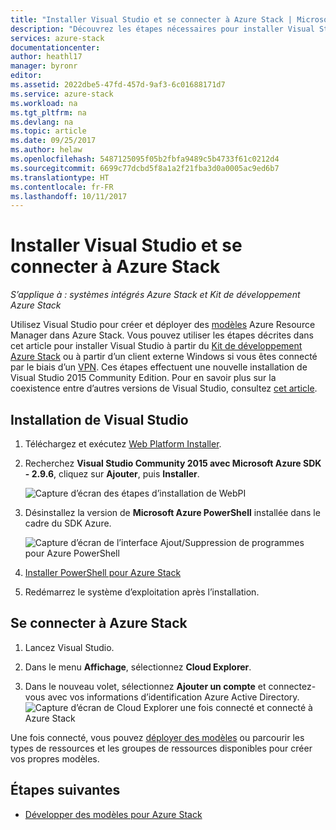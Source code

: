 ```yaml
---
title: "Installer Visual Studio et se connecter à Azure Stack | Microsoft Docs"
description: "Découvrez les étapes nécessaires pour installer Visual Studio et se connecter à Azure Stack."
services: azure-stack
documentationcenter: 
author: heathl17
manager: byronr
editor: 
ms.assetid: 2022dbe5-47fd-457d-9af3-6c01688171d7
ms.service: azure-stack
ms.workload: na
ms.tgt_pltfrm: na
ms.devlang: na
ms.topic: article
ms.date: 09/25/2017
ms.author: helaw
ms.openlocfilehash: 5487125095f05b2fbfa9489c5b4733f61c0212d4
ms.sourcegitcommit: 6699c77dcbd5f8a1a2f21fba3d0a0005ac9ed6b7
ms.translationtype: HT
ms.contentlocale: fr-FR
ms.lasthandoff: 10/11/2017
---
```

# <a name="install-visual-studio-and-connect-to-azure-stack"></a>Installer Visual Studio et se connecter à Azure Stack

*S’applique à : systèmes intégrés Azure Stack et Kit de développement Azure Stack*

Utilisez Visual Studio pour créer et déployer des [modèles](user/azure-stack-arm-templates.md) Azure Resource Manager dans Azure Stack. Vous pouvez utiliser les étapes décrites dans cet article pour installer Visual Studio à partir du [Kit de développement Azure Stack](azure-stack-connect-azure-stack.md#connect-to-azure-stack-with-remote-desktop) ou à partir d’un client externe Windows si vous êtes connecté par le biais d’un [VPN](azure-stack-connect-azure-stack.md#connect-to-azure-stack-with-vpn). Ces étapes effectuent une nouvelle installation de Visual Studio 2015 Community Edition. Pour en savoir plus sur la coexistence entre d’autres versions de Visual Studio, consultez [cet article](https://msdn.microsoft.com/library/ms246609.aspx).

## <a name="install-visual-studio"></a>Installation de Visual Studio
1. Téléchargez et exécutez [Web Platform Installer](https://www.microsoft.com/web/downloads/platform.aspx).             
2. Recherchez **Visual Studio Community 2015 avec Microsoft Azure SDK - 2.9.6**, cliquez sur **Ajouter**, puis **Installer**.

    ![Capture d’écran des étapes d’installation de WebPI](./media/azure-stack-install-visual-studio/image1.png) 

3. Désinstallez la version de **Microsoft Azure PowerShell** installée dans le cadre du SDK Azure.

    ![Capture d’écran de l’interface Ajout/Suppression de programmes pour Azure PowerShell](./media/azure-stack-install-visual-studio/image2.png) 

4. [Installer PowerShell pour Azure Stack](azure-stack-powershell-install.md)

5. Redémarrez le système d’exploitation après l’installation.

## <a name="connect-to-azure-stack"></a>Se connecter à Azure Stack

1. Lancez Visual Studio.

2. Dans le menu **Affichage**, sélectionnez **Cloud Explorer**.

3. Dans le nouveau volet, sélectionnez **Ajouter un compte** et connectez-vous avec vos informations d’identification Azure Active Directory.  
    ![Capture d’écran de Cloud Explorer une fois connecté et connecté à Azure Stack](./media/azure-stack-install-visual-studio/image6.png)

Une fois connecté, vous pouvez [déployer des modèles](user/azure-stack-deploy-template-visual-studio.md) ou parcourir les types de ressources et les groupes de ressources disponibles pour créer vos propres modèles.  

## <a name="next-steps"></a>Étapes suivantes

 - [Développer des modèles pour Azure Stack](user/azure-stack-develop-templates.md)
